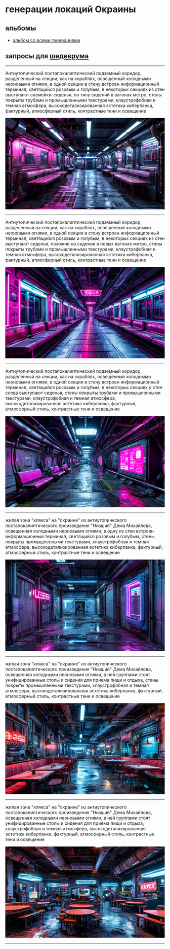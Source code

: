 # генерации локаций Окраины

## альбомы
- [альбом со всеми генерациями](alboms.md)

## запросы для [шедеврума](https://shedevrum.ai/text-to-image/)

---
Антиутопический постапокалиптический подземный коридор, разделенный на секции, как на кораблях, освещенный холодными неоновыми огнями, в одной секции в стену встроен информационный терминал, светящийся розовым и голубым, в некоторых секциях из стен выступают скамейки-сиденья, по типу сидений в вагонах метро, стены покрыты трубами и промышленными текстурами, клаустрофобная и темная атмосфера, высокодетализированная эстетика киберпанка, фактурный, атмосферный стиль, контрастные тени и освещение

![alt text](images/okraina.006.jpeg)

---

Антиутопический постапокалиптический подземный коридор, разделенный на секции, как на кораблях, освещенный холодными неоновыми огнями, в одной секции в стену встроен информационный терминал, светящийся розовым и голубым, в некоторых секциях из стен выступают сиденья, похожие на сидения в новых вагонах метро, стены покрыты трубами и промышленными текстурами, клаустрофобная и темная атмосфера, высокодетализированная эстетика киберпанка, фактурный, атмосферный стиль, контрастные тени и освещение

![alt text](images/okraina.009.jpeg)

---

Антиутопический постапокалиптический подземный коридор, разделенный на секции, как на кораблях, освещенный холодными неоновыми огнями, в одной секции в стену встроен информационный терминал, светящийся розовым и голубым, в некоторых секциях у стен слева выступают сиденья, стены покрыты трубами и промышленными текстурами, клаустрофобная и темная атмосфера, высокодетализированная эстетика киберпанка, фактурный, атмосферный стиль, контрастные тени и освещение

![alt text](images/okraina.014.jpeg)

---

жилая зона "клякса" на "окраине" из антиутопического постапокалиптического произведения "Низший" Дема Михайлова, освещенная холодными неоновыми огнями, в одну из стен встроен информационный терминал, светящийся розовым и голубым, стены покрыты промышленными текстурами, клаустрофобная и темная атмосфера, высокодетализированная эстетика киберпанка, фактурный, атмосферный стиль, контрастные тени и освещение

![alt text](images/okraina.019.jpeg)

---


жилая зона "клякса" на "окраине" из антиутопического постапокалиптического произведения "Низший" Дема Михайлова, освещенная холодными неоновыми огнями, в ней группами стоят унифицированные столы и сидения для приема пищи и отдыха,  стены покрыты промышленными текстурами, клаустрофобная и темная атмосфера, высокодетализированная эстетика киберпанка, фактурный, атмосферный стиль, контрастные тени и освещение

![alt text](images/okraina.024.jpeg)

---


жилая зона "клякса" на "окраине" из антиутопического постапокалиптического произведения "Низший" Дема Михайлова, освещенная холодными неоновыми огнями, в ней группами стоят унифицированные столы и сидения для приема пищи и отдыха, клаустрофобная и темная атмосфера, высокодетализированная эстетика киберпанка, фактурный, атмосферный стиль, контрастные тени и освещение

![alt text](images/okraina.029.jpeg)

---